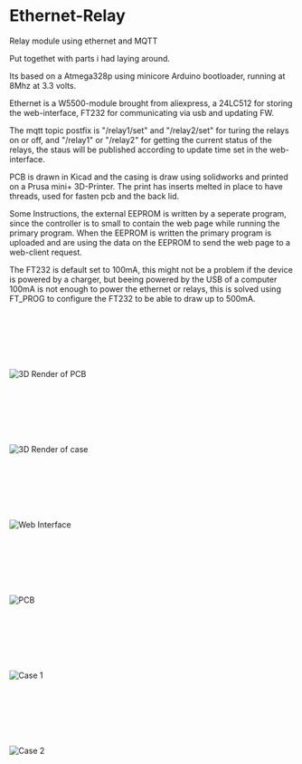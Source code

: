 # Ethernet-Relay
Relay module using ethernet and MQTT

Put togethet with parts i had laying around.

Its based on a Atmega328p using minicore Arduino bootloader, running at 8Mhz at 3.3 volts.

Ethernet is a W5500-module brought from aliexpress, a 24LC512 for storing the web-interface, FT232 for communicating via usb and updating FW.

The mqtt topic postfix is "/relay1/set" and "/relay2/set" for turing the relays on or off, and "/relay1" or "/relay2" for getting the current status of the relays, the staus will be published according to update time set in the web-interface.

PCB is drawn in Kicad and the casing is draw using solidworks and printed on a Prusa mini+ 3D-Printer.
The print has inserts melted in place to have threads, used for fasten pcb and the back lid.

Some Instructions, the external EEPROM is written by a seperate program, since the controller is to small to contain the web page while running the primary program. When the EEPROM is written the primary program is uploaded and are using the data on the EEPROM to send the web page to a web-client request.

The FT232 is default set to 100mA, this might not be a problem if the device is powered by a charger, but beeing powered by the USB of a computer 100mA is not enough to power the ethernet or relays, this is solved using FT_PROG to configure the FT232 to be able to draw up to 500mA.


</br><br></br><br></br><br>
![3D Render of PCB](pics/3drender_pcb.png)

</br><br></br><br></br><br>
![3D Render of case](pics/3drender_case.png)

</br><br></br><br></br><br>
![Web Interface](pics/webinterface.png)

</br><br></br><br></br><br>
![PCB](pics/pcb.png)

</br><br></br><br></br><br>
![Case 1](pics/case1.png)

</br><br></br><br></br><br>
![Case 2](pics/case2.png)
